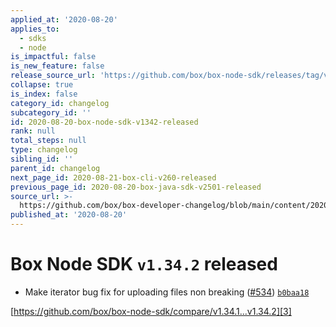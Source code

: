```yaml
---
applied_at: '2020-08-20'
applies_to:
  - sdks
  - node
is_impactful: false
is_new_feature: false
release_source_url: 'https://github.com/box/box-node-sdk/releases/tag/v1.34.2'
collapse: true
is_index: false
category_id: changelog
subcategory_id: ''
id: 2020-08-20-box-node-sdk-v1342-released
rank: null
total_steps: null
type: changelog
sibling_id: ''
parent_id: changelog
next_page_id: 2020-08-21-box-cli-v260-released
previous_page_id: 2020-08-20-box-java-sdk-v2501-released
source_url: >-
  https://github.com/box/box-developer-changelog/blob/main/content/2020/08-20-box-node-sdk-v1342-released.md
published_at: '2020-08-20'
---
```

# Box Node SDK `v1.34.2` released

* Make iterator bug fix for uploading files non breaking ([#534][1]) [`b0baa18`][2]

[https://github.com/box/box-node-sdk/compare/v1.34.1...v1.34.2][3]

[1]: https://github.com/box/box-node-sdk/issues/534

[2]: https://github.com/box/box-node-sdk/commit/b0baa18ef6d9dab99fd1db5b898d2cce46e5521d

[3]: https://github.com/box/box-node-sdk/compare/v1.34.1...v1.34.2
